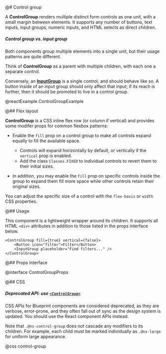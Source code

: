 @# Control group

A __ControlGroup__ renders multiple distinct form controls as one unit, with a small margin between elements. It
supports any number of buttons, text inputs, input groups, numeric inputs, and HTML selects as direct children.

<div class="@ns-callout @ns-intent-success @ns-icon-comparison">
    <h5 class="@ns-heading">Control group vs. input group</h5>
<div class="@ns-callout-body">

Both components group multiple elements into a single unit, but their usage patterns are quite different.

Think of __ControlGroup__ as a parent with multiple children, with each one a separate control.

Conversely, an [__InputGroup__](#core/components/input-group) is a single control, and should behave like
so. A button inside of an input group should only affect that input; if its reach is further, then it should be
promoted to live in a control group.

</div>
</div>

@reactExample ControlGroupExample

@## Flex layout

__ControlGroup__ is a CSS inline flex row (or column if vertical) and provides some modifer props for common flexbox
patterns:

- Enable the `fill` prop on a control group to make all controls expand equally to fill the available space.
    - Controls will expand horizontally by default, or vertically if the `vertical` prop is enabled.
    - Add the class `Classes.FIXED` to individual controls to revert them to their initial sizes.

- In addition, you may enable the `fill` prop on specific controls inside the group to expand them fill more space while
 other controls retain their original sizes.

You can adjust the specific size of a control with the `flex-basis` or `width` CSS properties.

@## Usage

This component is a lightweight wrapper around its children. It supports all HTML `<div>` attributes in addition to
those listed in the props interface below.

```tsx
<ControlGroup fill={true} vertical={false}>
    <Button icon="filter">Filter</Button>
    <InputGroup placeholder="Find filters..." />
</ControlGroup>
```

@## Props interface

@interface ControlGroupProps

@## CSS

<div class="@ns-callout @ns-intent-warning @ns-icon-warning-sign">
    <h5 class="@ns-heading">

Deprecated API: use [`<ControlGroup>`](#core/components/control-group)

</h5>
<div class="@ns-callout-body">

CSS APIs for Blueprint components are considered deprecated, as they are verbose, error-prone, and they
often fall out of sync as the design system is updated. You should use the React component APIs instead.

</div>
</div>

Note that `.@ns-control-group` does not cascade any modifiers to its children. For example, each
child must be marked individually as `.@ns-large` for uniform large appearance.

@css control-group


